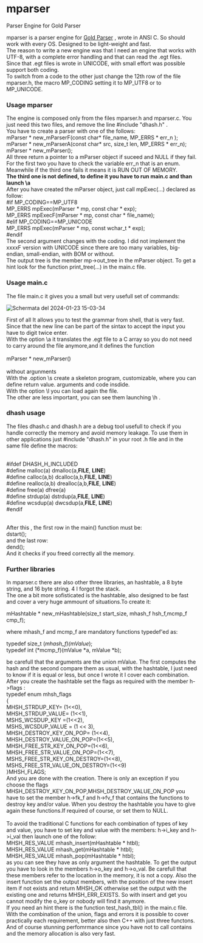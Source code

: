 # mparser
Parser Engine for Gold Parser

mparser is a parser engine for  <a href="http://www.goldparser.org/">Gold Parser</a> , wrote in ANSI C. So should work with every OS.  Designed to be light-weight and fast.<br>
The reason to write a new engine was that I need an engine that works with UTF-8, with a complete error handling and that can read the .egt files.<br>
Since that .egt files is wrote in UNICODE, with small effort was possible support both coding.<br>
To switch from a code to the other just change the 12th row of the file mparser.h, the macro MP_CODING setting  it to MP_UTF8 or to MP_UNICODE.<br>
<h3>Usage mparser</h3>
  The engine is composed only from the files mparser.h and mparser.c. You just need this two files, and remove the line #include "dhash.h" . <br>
You have to create a parser with one of the follows:<br>
  mParser * new_mParserF(const char* file_name, MP_ERRS * err_n  );<br>
  mParser * new_mParserA(const char* src, size_t len, MP_ERRS * err_n);<br>
  mParser * new_mParser();<br>
All three return a pointer to a mParser object if suceed and NULL if they fail. For the first two you have to check the variable err_n that is an enum.  Meanwhile if the third one fails it means it is RUN OUT OF MEMORY.<br>
<b>The third one is not defined, to define it you have to run main.c and than launch \a </b><br>
After you have created the mParser object, just call mpExec(...) declared as follow:<br>
#if MP_CODING==MP_UTF8<br>
  MP_ERRS mpExec(mParser * mp, const char * exp);<br>
  MP_ERRS mpExecF(mParser * mp, const  char * file_name);<br>
#elif MP_CODING==MP_UNICODE<br>
    MP_ERRS mpExec(mParser * mp, const wchar_t * exp);<br>
#endif<br>
The second argument changes with the coding. I did not implement the xxxxF version with UNICODE  since there are too many variables, big-endian, small-endian, with BOM or without.<br>
The output tree is the member mp->out_tree in the mParser object. To get a hint look for the function print_tree(...) in the main.c file.<br>
<h3>Usage main.c</h3>
The file main.c it gives you a small but very usefull set of commands:<br>

![Schermata del 2024-01-23 15-03-34](https://github.com/jurhas/mparser/assets/11569832/20e3263c-209c-41f7-a772-37d6f0a1a0bf)

First of all It allows you to test the grammar from shell, that is very fast. Since that the new line can be part of the sintax to accept the input you have to digit twice enter.<br>
With the option \a it translates the .egt file to a C array so you do not need to carry around the file anymore,and it defines the function <br><br>
mParser * new_mParser()<br><br> without argunments<br> 
With the .option \s create a skeleton program, customizable, where you can define return value. arguments and code insdide.<br>
With the option \l you can load again the file.<br>
The other are less important, you can see them launching \h .<br>

<h3>dhash usage </h3>
The files dhash.c and dhash.h are a debug tool usefull to check if you handle correctly the memory and avoid memory leakage. To use them in other applications just #include "dhash.h" in your root .h file and in the same file define the macros: <br><br>

#ifdef DHASH_H_INCLUDED<br>
#define malloc(a) dmalloc(a,__FILE__, __LINE__)<br>
#define calloc(a,b) dcalloc(a,b,__FILE__, __LINE__)<br>
#define realloc(a,b) drealloc(a,b,__FILE__, __LINE__)<br>
#define free(a) dfree(a)<br>
#define strdup(a) dstrdup(a,__FILE__, __LINE__)<br>
#define wcsdup(a) dwcsdup(a,__FILE__, __LINE__)<br>
#endif<br><br>


After this , the first row in the main() function must be:<br>
dstart();<br>
and the last row:<br>
dend();<br>
And it checks if you freed correctly all the memory.<br>

<h3>Further libraries</h3>
In mparser.c there are also other three libraries, an hashtable, a 8 byte string, and 16 byte string. 4 I forgot the stack.<br>
The one a bit more sofisticated is the hashtable, also designed to be fast and cover a very huge ammount of situations.To create it:<br>

mHashtable * new_mHashtable(size_t start_size, mhash_f hsh_f,mcmp_f cmp_f); <br>

where mhash_f and mcmp_f are mandatory functions typedef'ed as:<br>

typedef size_t (*mhash_f)(mValue*);<br>
typedef int (*mcmp_f)(mValue *a, mValue *b);<br>

be carefull that the arguments are the union mValue. The first computes the hash and the second compare them as usual, with the hashtable, I just need to know if it is equal or less, but once I wrote it I cover each combination.<br>
After you create the hashtable set the flags as required with the member h->flags :<br>
typedef enum mhsh_flags<br>
{<br>
    MHSH_STRDUP_KEY= (1<<0),<br>
    MHSH_STRDUP_VALUE= (1<<1),<br>
    MSHS_WCSDUP_KEY =(1<<2),<br>
    MSHS_WCSDUP_VALUE = (1 << 3),<br>
    MHSH_DESTROY_KEY_ON_POP= (1<<4),<br>
    MHSH_DESTROY_VALUE_ON_POP=(1<<5),<br>
    MHSH_FREE_STR_KEY_ON_POP=(1<<6),<br>
    MHSH_FREE_STR_VALUE_ON_POP=(1<<7),<br>
    MSHS_FREE_STR_KEY_ON_DESTROY=(1<<8),<br>
    MSHS_FREE_STR_VALUE_ON_DESTROY=(1<<9)<br>
}MHSH_FLAGS;<br>
And you are done with the creation. There is only an exception if you choose the flags MHSH_DESTROY_KEY_ON_POP,MHSH_DESTROY_VALUE_ON_POP you have to set the member h->fk_f and h->fv_f that contains the functions to destroy key and/or value. When you destroy the hashtable you have to give again these functions.If required of course, or set them to NULL.<br>  
To avoid the traditional C functions for each combination of types of key and value, you have to set key and value with the members: h->i_key and  h->i_val then launch one of the follow:<br>
MHSH_RES_VALUE mhash_insert(mHashtable * htbl);<br>
MHSH_RES_VALUE mhash_get(mHashtable * htbl);<br>
MHSH_RES_VALUE mhash_pop(mHashtable * htbl);<br>
as you can see they have as only argument the hashtable.  To get the output you have to look in the members h->o_key and h->o_val. Be carefull that these members refer to the location in the memory, it is not a copy. Also the insert function set the output members, with the position of the new insert item if not exists and return MHSH_OK otherwise set the output with the existing one and returns MHSH_ERR_EXISTS. So with insert and get you cannot modify the o_key or nobody will find it anymore.<br>
If you need an hint there is the function test_hash_tbl() in the main.c file.<br>
With the combination of the union, flags and errors it is possible to cover practically each requirement, better also then C++ with just three functons. And of course stunning perfomrmance since you have not to call contains and the memory allocation is also very fast.<br> 








